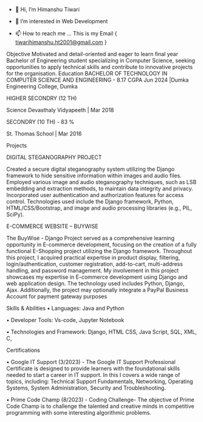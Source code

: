 - 👋 Hi, I’m Himanshu Tiwari
- 👀 I’m interested in Web Development 
  
- 📫 How to reach me ...  This is my  Email  { tiwarihimanshu.ht2001@gmail.com }





Objective
Motivated and detail-oriented and eager to learn final year Bachelor of Engineering student specializing in Computer Science, seeking opportunities to apply technical skills and contribute to innovative projects for the organisation.
Education
BACHELOR OF TECHNOLOGY IN COMPUTER SCIENCE AND ENGINEERING - 8.17 CGPA 
Jun 2024 |Dumka Engineering College, Dumka


HIGHER SECONDRY (12 TH) 

Science Devasthaly Vidyapeeth | Mar 2018


SECONDRY (10 TH) - 83 % 	

St. Thomas School | Mar 2016  


Projects


DIGITAL STEGANOGRAPHY PROJECT


Created a secure digital steganography system utilizing the Django framework to hide sensitive information within images and audio files. Employed various image and audio steganography techniques, such as LSB embedding and extraction methods, to maintain data integrity and privacy. 
Incorporated user authentication and authorization features for access control. 
Technologies used include the Django framework, Python, HTML/CSS/Bootstrap, and image and audio processing libraries (e.g., PIL, SciPy).



E-COMMERCE WEBSITE – BUYWISE


The BuyWise - Django Project served as a comprehensive learning opportunity in E-commerce development, focusing on the creation of a fully functional E-Shopping project utilizing the Django framework. Throughout this project, I acquired practical expertise in product display, filtering, login/authentication, customer registration, add-to-cart, multi-address handling, and password management. My involvement in this project showcases my expertise in E-commerce development using Django and web application design.
The technology used includes Python, Django, Ajax. Additionally, the project may optionally integrate a PayPal Business Account for payment gateway purposes



Skills & Abilities
•	Languages: Java and Python

•	Developer Tools: Vs-code, Jupyter Notebook

•	Technologies and Framework: Django, HTML CSS, Java Script, SQL, XML, C, 


Certifications

•	Google IT Support (3/2023) - The Google IT Support Professional Certificate is designed to provide learners with the foundational skills needed to start a career in IT support. In this I covers a wide range of topics, including: Technical Support Fundamentals, Networking, Operating Systems, System Administration, Security and Troubleshooting.


•	Prime Code Champ (8/2023) - Coding Challenge- The objective of Prime Code Champ is to challenge the talented and creative minds in competitive programming with some interesting algorithmic problems. 


